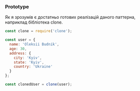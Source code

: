 ### Prototype
Як я зрозумів є достатньо готових реалізацій даного паттерна, наприклад бібліотека clone.
```javascript
const clone = require('clone');

const user = {
  name: 'Oleksii Budnik',
  age: 30,
  address: {
    city: 'Kyiv',
    state: 'Kyiv',
    country: 'Ukraine'
  }
};

const clonedUser = clone(user);
```
